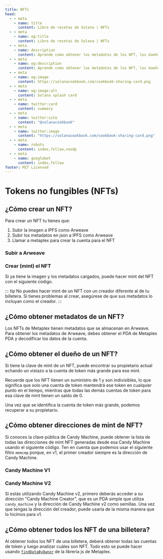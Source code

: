 ```yaml
---
title: NFTs
head:
  - - meta
    - name: title
      content: Libro de recetas de Solana | NFTs
  - - meta
    - name: og:title
      content: Libro de recetas de Solana | NFTs
  - - meta
    - name: description
      content: Aprende como obtener los metadatos de los NFT, los dueños de NFT, crear NFTs en Solana y más
  - - meta
    - name: og:description
      content: Aprende como obtener los metadatos de los NFT, los dueños de NFT, crear NFTs en Solana y más
  - - meta
    - name: og:image
      content: https://solanacookbook.com/cookbook-sharing-card.png
  - - meta
    - name: og:image:alt
      content: Solana splash card
  - - meta
    - name: twitter:card
      content: summary
  - - meta
    - name: twitter:site
      content: "@solanacookbook"
  - - meta
    - name: twitter:image
      content: "https://solanacookbook.com/cookbook-sharing-card.png"
  - - meta
    - name: robots
      content: index,follow,noodp
  - - meta
    - name: googlebot
      content: index,follow
footer: MIT Licensed
---
```


# Tokens no fungibles (NFTs)

## ¿Cómo crear un NFT?

Para crear un NFT tu tienes que:

1. Subir la imagen a IPFS como Arweave
2. Subir los metadatos en json a IPFS como Arweave
3. Llamar a metaplex para crear la cuenta para el NFT

### Subir a Arweave

<SolanaCodeGroup>
  <SolanaCodeGroupItem title="TS" active>

  <template v-slot:default>

@[code](@/code/nfts/upload-arweave/upload-arweave.en.ts)

  </template>

  <template v-slot:preview>

@[code](@/code/nfts/upload-arweave/upload-arweave.preview.en.ts)

  </template>

  </SolanaCodeGroupItem>
  <SolanaCodeGroupItem title="Python">
  <template v-slot:default>

@[code](@/code/nfts/upload-arweave/upload-arweave.en.py)

  </template>

  <template v-slot:preview>

@[code](@/code/nfts/upload-arweave/upload-arweave.preview.en.py)

  </template>
  </SolanaCodeGroupItem>
</SolanaCodeGroup>

### Crear (mint) el NFT

Si ya tiene la imagen y los metadatos cargados, puede hacer mint del NFT con 
el siguiente código.

<SolanaCodeGroup>
  <SolanaCodeGroupItem title="TS" active>

  <template v-slot:default>

@[code](@/code/nfts/mint-nft/mint-nft.en.ts)

  </template>

  <template v-slot:preview>

@[code](@/code/nfts/mint-nft/mint-nft.preview.en.ts)

  </template>

  </SolanaCodeGroupItem>
</SolanaCodeGroup>

::: tip
No puedes hacer mint de un NFT con un creador diferente al de tu billetera.
Si tienes problemas al crear, asegúrese de que sus metadatos lo incluyan
como el creador.
:::

## ¿Cómo obtener metadatos de un NFT?

Los NFTs de Metaplex tienen metadatos que se almacenan en Arweave. Para obtener 
los metadatos de Arweave, debes obtener el PDA de Metaplex PDA y decodificar 
los datos de la cuenta.

<SolanaCodeGroup>
  <SolanaCodeGroupItem title="TS" active>

  <template v-slot:default>

@[code](@/code/nfts/get-metadata/get-metadata.en.ts)

  </template>

  <template v-slot:preview>

@[code](@/code/nfts/get-metadata/get-metadata.preview.en.ts)

  </template>

  </SolanaCodeGroupItem>

</SolanaCodeGroup>

## ¿Cómo obtener el dueño de un NFT?

Si tiene la clave de mint de un NFT, puede encontrar su propietario actual
echando un vistazo a la cuenta de token más grande para ese mint.

Recuerde que los NFT tienen un suministro de 1 y son indivisibles,
lo que significa que solo una cuenta de token mantendrá ese token en cualquier
punto en el tiempo, mientras que todas las demás cuentas de token para esa 
clave de mint tienen un saldo de 0.

Una vez que se identifica la cuenta de token más grande, podemos recuperar a su 
propietario.

<SolanaCodeGroup>
  <SolanaCodeGroupItem title="TS" active>

  <template v-slot:default>

@[code](@/code/nfts/get-owner/get-owner.en.ts)

  </template>

  <template v-slot:preview>

@[code](@/code/nfts/get-owner/get-owner.preview.en.ts)

  </template>

  </SolanaCodeGroupItem>

</SolanaCodeGroup>

## ¿Cómo obtener direcciones de mint de NFT?

Si conoces la clave pública de Candy Machine, puede obtener la lista de todas 
las direcciones de mint NFT generadas desde esa Candy Machine usando el 
siguiente código. Ten en cuenta que podemos usar el siguiente filtro `memcmp` 
porque, en v1, el primer creador siempre es la dirección de Candy Machine.

### Candy Machine V1

<SolanaCodeGroup>
<SolanaCodeGroupItem title="TS" active>

  <template v-slot:default>

@[code](@/code/nfts/nfts-mint-addresses/mint-addresses.en.ts)

  </template>

  <template v-slot:preview>

@[code](@/code/nfts/nfts-mint-addresses/mint-addresses-preview.en.ts)

  </template>

  </SolanaCodeGroupItem>

</SolanaCodeGroup>

### Candy Machine V2

Si estás utilizando Candy Machine v2, primero deberás acceder a su dirección 
"Candy Machine Creator", que es un PDA simple que utiliza `candy_machine` y la 
dirección de Candy Machine v2 como semillas. Una vez que tengas la dirección 
del creador, puede usarla de la misma manera que lo hicimos para v1.

<SolanaCodeGroup>
<SolanaCodeGroupItem title="TS" active>

  <template v-slot:default>

@[code](@/code/nfts/nfts-mint-addresses/mint-addresses-v2.en.ts)

  </template>

  <template v-slot:preview>

@[code](@/code/nfts/nfts-mint-addresses/mint-addresses-preview-v2.en.ts)

  </template>

  </SolanaCodeGroupItem>

</SolanaCodeGroup>

## ¿Cómo obtener todos los NFT de una billetera?

Al obtener todos los NFT de una billetera, deberá obtener todas las cuentas de 
token y luego analizar cuáles son NFT. Todo esto se puede hacer usando 
[`findDataByOwner`](https://github.com/metaplex-foundation/js/blob/248b61baf89a69b88f9a461e32b1cbd54a9b0a18/src/programs/metadata/accounts/Metadata.ts#L220-L236) de la librería js de Metaplex.

<SolanaCodeGroup>
<SolanaCodeGroupItem title="TS" active>

  <template v-slot:default>

@[code](@/code/nfts/get-all-nfts/get-all-nfts.en.ts)

  </template>

  <template v-slot:preview>

@[code](@/code/nfts/get-all-nfts/get-all-nfts.preview.en.ts)

  </template>

  </SolanaCodeGroupItem>
</SolanaCodeGroup>
